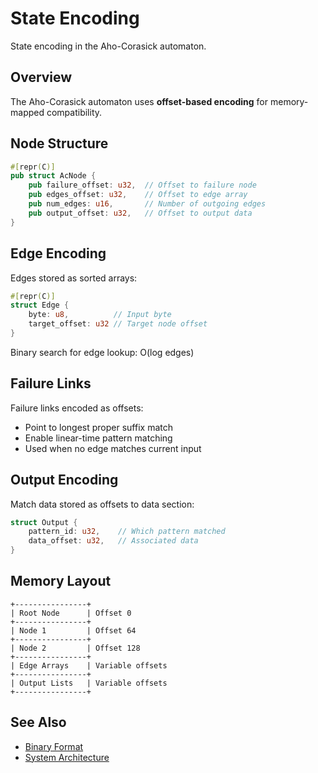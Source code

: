 # State Encoding

State encoding in the Aho-Corasick automaton.

## Overview

The Aho-Corasick automaton uses **offset-based encoding** for memory-mapped compatibility.

## Node Structure

```rust
#[repr(C)]
pub struct AcNode {
    pub failure_offset: u32,  // Offset to failure node
    pub edges_offset: u32,    // Offset to edge array
    pub num_edges: u16,       // Number of outgoing edges
    pub output_offset: u32,   // Offset to output data
}
```

## Edge Encoding

Edges stored as sorted arrays:
```rust
#[repr(C)]
struct Edge {
    byte: u8,          // Input byte
    target_offset: u32 // Target node offset
}
```

Binary search for edge lookup: O(log edges)

## Failure Links

Failure links encoded as offsets:
- Point to longest proper suffix match
- Enable linear-time pattern matching
- Used when no edge matches current input

## Output Encoding

Match data stored as offsets to data section:
```rust
struct Output {
    pattern_id: u32,    // Which pattern matched
    data_offset: u32,   // Associated data
}
```

## Memory Layout

```
+----------------+
| Root Node      | Offset 0
+----------------+
| Node 1         | Offset 64
+----------------+
| Node 2         | Offset 128
+----------------+
| Edge Arrays    | Variable offsets
+----------------+
| Output Lists   | Variable offsets
+----------------+
```

## See Also

- [Binary Format](binary-format.md)
- [System Architecture](overview.md)
